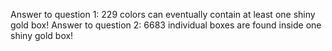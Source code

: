 Answer to question 1: 229 colors can eventually contain at least one shiny gold box!
Answer to question 2: 6683 individual boxes are found inside one shiny gold box!